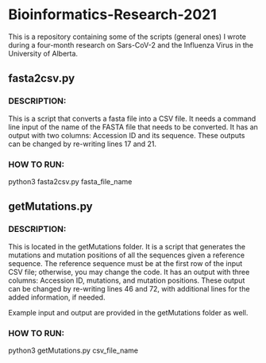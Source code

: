 # Bioinformatics-Research-2021
This is a repository containing some of the scripts (general ones) I wrote during a four-month research on Sars-CoV-2 and the Influenza Virus in the University of Alberta.

## fasta2csv.py
### DESCRIPTION:
This is a script that converts a fasta file into a CSV file. 
It needs a command line input of the name of the FASTA file that needs to be converted.
It has an output with two columns: Accession ID and its sequence.
These outputs can be changed by re-writing lines 17 and 21.

### HOW TO RUN:
python3 fasta2csv.py fasta_file_name

## getMutations.py
### DESCRIPTION:
This is located in the getMutations folder.
It is a script that generates the mutations and mutation positions of all the sequences given a reference sequence.
The reference sequence must be at the first row of the input CSV file; otherwise, you may change the code.
It has an output with three columns: Accession ID, mutations, and mutation positions.
These output can be changed by re-writing lines 46 and 72, with additional lines for the added information, if needed.

Example input and output are provided in the getMutations folder as well.

### HOW TO RUN:
python3 getMutations.py csv_file_name
